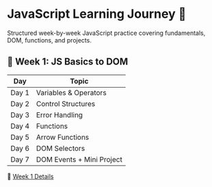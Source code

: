 # JavaScript Learning Journey 🚀

Structured week-by-week JavaScript practice covering fundamentals, DOM, functions, and projects.

## 📅 Week 1: JS Basics to DOM

| Day | Topic |
|-----|-------|
| Day 1 | Variables & Operators |
| Day 2 | Control Structures |
| Day 3 | Error Handling |
| Day 4 | Functions |
| Day 5 | Arrow Functions |
| Day 6 | DOM Selectors |
| Day 7 | DOM Events + Mini Project |

🔗 [Week 1 Details](./Week-01/README.md)
